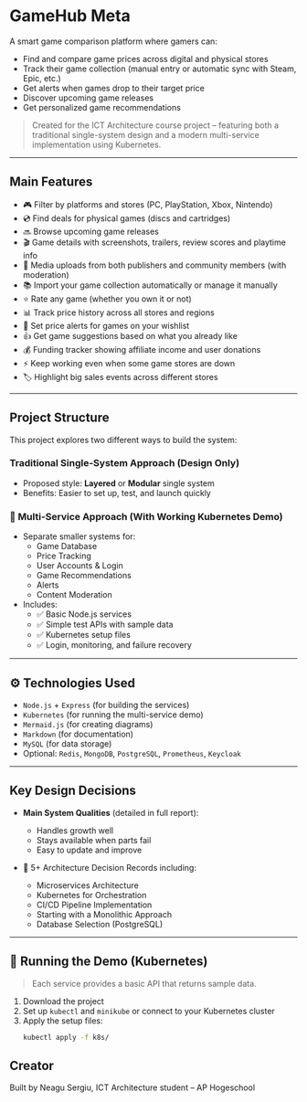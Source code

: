 # GameHub Meta

A smart game comparison platform where gamers can:

- Find and compare game prices across digital and physical stores
- Track their game collection (manual entry or automatic sync with Steam, Epic, etc.)
- Get alerts when games drop to their target price
- Discover upcoming game releases
- Get personalized game recommendations

> Created for the ICT Architecture course project – featuring both a traditional single-system design and a modern multi-service implementation using Kubernetes.

---

## Main Features

- 🎮 Filter by platforms and stores (PC, PlayStation, Xbox, Nintendo)
- 💿 Find deals for physical games (discs and cartridges)
- 🔜 Browse upcoming game releases
- 🎬 Game details with screenshots, trailers, review scores and playtime info
- 📸 Media uploads from both publishers and community members (with moderation)
- 📚 Import your game collection automatically or manage it manually
- ⭐ Rate any game (whether you own it or not)
- 📊 Track price history across all stores and regions
- 🔔 Set price alerts for games on your wishlist
- 👍 Get game suggestions based on what you already like
- 💰 Funding tracker showing affiliate income and user donations
- ⚡ Keep working even when some game stores are down
- 🏷️ Highlight big sales events across different stores

---

## Project Structure

This project explores two different ways to build the system:

### Traditional Single-System Approach (Design Only)

- Proposed style: **Layered** or **Modular** single system
- Benefits: Easier to set up, test, and launch quickly

### 🔹 Multi-Service Approach (With Working Kubernetes Demo)

- Separate smaller systems for:
  - Game Database
  - Price Tracking
  - User Accounts & Login
  - Game Recommendations
  - Alerts
  - Content Moderation
- Includes:
  - ✅ Basic Node.js services
  - ✅ Simple test APIs with sample data
  - ✅ Kubernetes setup files
  - ✅ Login, monitoring, and failure recovery

---

## ⚙️ Technologies Used

- `Node.js` + `Express` (for building the services)
- `Kubernetes` (for running the multi-service demo)
- `Mermaid.js` (for creating diagrams)
- `Markdown` (for documentation)
- `MySQL` (for data storage)
- Optional: `Redis`, `MongoDB`, `PostgreSQL`, `Prometheus`, `Keycloak`

---

## Key Design Decisions

- **Main System Qualities** (detailed in full report):

  - Handles growth well
  - Stays available when parts fail
  - Easy to update and improve

- 📝 5+ Architecture Decision Records including:
  - Microservices Architecture
  - Kubernetes for Orchestration
  - CI/CD Pipeline Implementation
  - Starting with a Monolithic Approach
  - Database Selection (PostgreSQL)

---

## 🚀 Running the Demo (Kubernetes)

> Each service provides a basic API that returns sample data.

1. Download the project
2. Set up `kubectl` and `minikube` or connect to your Kubernetes cluster
3. Apply the setup files:
   ```bash
   kubectl apply -f k8s/
   ```

## Creator

Built by Neagu Sergiu, ICT Architecture student – AP Hogeschool
